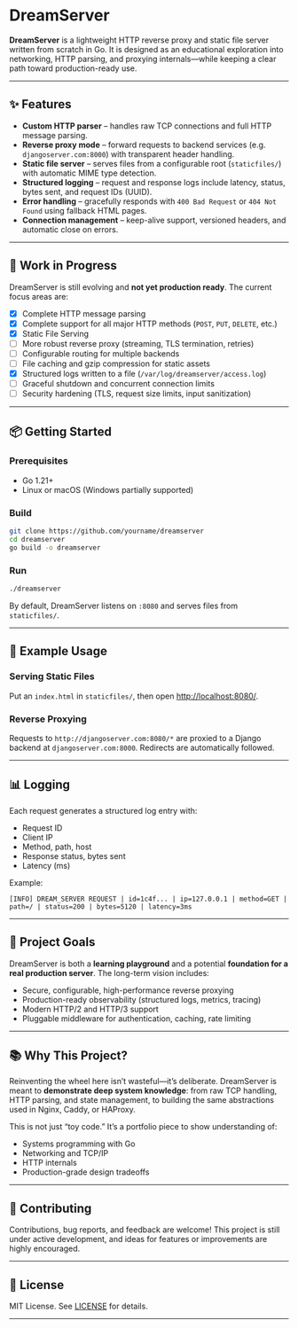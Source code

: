 # DreamServer

**DreamServer** is a lightweight HTTP reverse proxy and static file server written from scratch in Go.
It is designed as an educational exploration into networking, HTTP parsing, and proxying internals—while keeping a clear path toward production-ready use.

---

## ✨ Features

* **Custom HTTP parser** – handles raw TCP connections and full HTTP message parsing.
* **Reverse proxy mode** – forward requests to backend services (e.g. `djangoserver.com:8000`) with transparent header handling.
* **Static file server** – serves files from a configurable root (`staticfiles/`) with automatic MIME type detection.
* **Structured logging** – request and response logs include latency, status, bytes sent, and request IDs (UUID).
* **Error handling** – gracefully responds with `400 Bad Request` or `404 Not Found` using fallback HTML pages.
* **Connection management** – keep-alive support, versioned headers, and automatic close on errors.

---

## 🚧 Work in Progress

DreamServer is still evolving and **not yet production ready**.
The current focus areas are:

* [x] Complete HTTP message parsing
* [x] Complete support for all major HTTP methods (`POST`, `PUT`, `DELETE`, etc.)
* [x] Static File Serving
* [ ] More robust reverse proxy (streaming, TLS termination, retries)
* [ ] Configurable routing for multiple backends
* [ ] File caching and gzip compression for static assets
* [x] Structured logs written to a file (`/var/log/dreamserver/access.log`)
* [ ] Graceful shutdown and concurrent connection limits
* [ ] Security hardening (TLS, request size limits, input sanitization)

---

## 📦 Getting Started

### Prerequisites

* Go 1.21+
* Linux or macOS (Windows partially supported)

### Build

```bash
git clone https://github.com/yourname/dreamserver
cd dreamserver
go build -o dreamserver
```

### Run

```bash
./dreamserver
```

By default, DreamServer listens on `:8080` and serves files from `staticfiles/`.

---

## 🔧 Example Usage

### Serving Static Files

Put an `index.html` in `staticfiles/`, then open [http://localhost:8080/](http://localhost:8080/).

### Reverse Proxying

Requests to `http://djangoserver.com:8080/*` are proxied to a Django backend at `djangoserver.com:8000`.
Redirects are automatically followed.

---

## 📊 Logging

Each request generates a structured log entry with:

* Request ID
* Client IP
* Method, path, host
* Response status, bytes sent
* Latency (ms)

Example:

```
[INFO] DREAM_SERVER REQUEST | id=1c4f... | ip=127.0.0.1 | method=GET | path=/ | status=200 | bytes=5120 | latency=3ms
```

---

## 🧩 Project Goals

DreamServer is both a **learning playground** and a potential **foundation for a real production server**.
The long-term vision includes:

* Secure, configurable, high-performance reverse proxying
* Production-ready observability (structured logs, metrics, tracing)
* Modern HTTP/2 and HTTP/3 support
* Pluggable middleware for authentication, caching, rate limiting

---

## 📚 Why This Project?

Reinventing the wheel here isn’t wasteful—it’s deliberate.
DreamServer is meant to **demonstrate deep system knowledge**: from raw TCP handling, HTTP parsing, and state management, to building the same abstractions used in Nginx, Caddy, or HAProxy.

This is not just “toy code.” It’s a portfolio piece to show understanding of:

* Systems programming with Go
* Networking and TCP/IP
* HTTP internals
* Production-grade design tradeoffs

---

## 🤝 Contributing

Contributions, bug reports, and feedback are welcome!
This project is still under active development, and ideas for features or improvements are highly encouraged.

---

## 📜 License

MIT License. See [LICENSE](LICENSE) for details.

---
